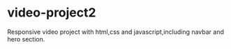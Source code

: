 # video-project2
Responsive video project with html,css and javascript,including navbar and hero section.
